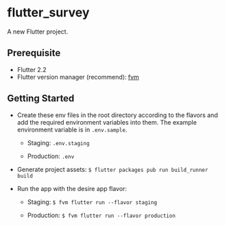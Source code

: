 # flutter_survey

A new Flutter project.

## Prerequisite

- Flutter 2.2
- Flutter version manager (recommend): [fvm](https://fvm.app/)

## Getting Started

- Create these env files in the root directory according to the flavors and add the required environment variables into
  them. The example environment variable is in `.env.sample`.

  - Staging: `.env.staging`

  - Production: `.env`

- Generate project assets: `$ flutter packages pub run build_runner build`

- Run the app with the desire app flavor:

  - Staging: `$ fvm flutter run --flavor staging`

  - Production: `$ fvm flutter run --flavor production`
